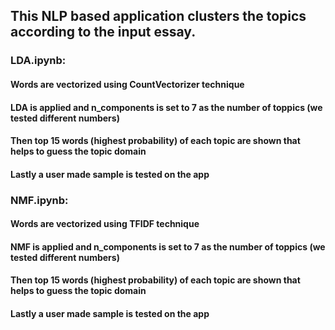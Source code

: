 ## This NLP based application clusters the topics according to the input essay. 

### LDA.ipynb:

#### Words are vectorized using CountVectorizer technique
#### LDA is applied and n_components is set to 7 as the number of toppics (we tested different numbers)
#### Then top 15 words (highest probability) of each topic are shown that helps to guess the topic domain
#### Lastly a user made sample is tested on the app




### NMF.ipynb:

#### Words are vectorized using TFIDF technique
#### NMF is applied and n_components is set to 7 as the number of toppics (we tested different numbers)
#### Then top 15 words (highest probability) of each topic are shown that helps to guess the topic domain
#### Lastly a user made sample is tested on the app
